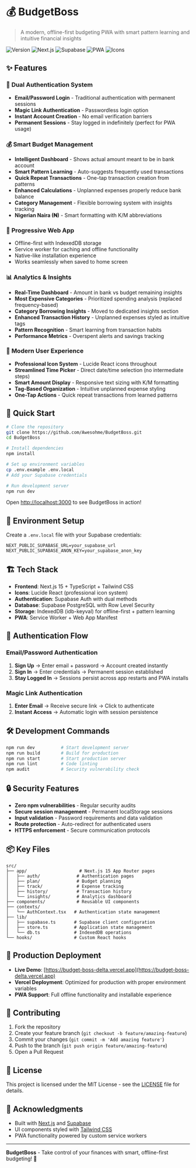 # 💰 BudgetBoss

> A modern, offline-first budgeting PWA with smart pattern learning and intuitive financial insights

![Version](https://img.shields.io/badge/version-4.2-blue.svg)
![Next.js](https://img.shields.io/badge/Next.js-15-black.svg)
![Supabase](https://img.shields.io/badge/Supabase-Auth-green.svg)
![PWA](https://img.shields.io/badge/PWA-Ready-purple.svg)
![Icons](https://img.shields.io/badge/Icons-Lucide-orange.svg)

## ✨ Features

### 🔐 **Dual Authentication System**
- **Email/Password Login** - Traditional authentication with permanent sessions
- **Magic Link Authentication** - Passwordless login option
- **Instant Account Creation** - No email verification barriers
- **Permanent Sessions** - Stay logged in indefinitely (perfect for PWA usage)

### 💰 **Smart Budget Management**
- **Intelligent Dashboard** - Shows actual amount meant to be in bank account
- **Smart Pattern Learning** - Auto-suggests frequently used transactions
- **Quick Repeat Transactions** - One-tap transaction creation from patterns
- **Enhanced Calculations** - Unplanned expenses properly reduce bank balance
- **Category Management** - Flexible borrowing system with insights tracking
- **Nigerian Naira (₦)** - Smart formatting with K/M abbreviations

### 📱 **Progressive Web App**
- Offline-first with IndexedDB storage
- Service worker for caching and offline functionality
- Native-like installation experience
- Works seamlessly when saved to home screen

### 📊 **Analytics & Insights**
- **Real-Time Dashboard** - Amount in bank vs budget remaining insights
- **Most Expensive Categories** - Prioritized spending analysis (replaced frequency-based)
- **Category Borrowing Insights** - Moved to dedicated insights section
- **Enhanced Transaction History** - Unplanned expenses styled as intuitive tags
- **Pattern Recognition** - Smart learning from transaction habits
- **Performance Metrics** - Overspent alerts and savings tracking

### 🎨 **Modern User Experience**
- **Professional Icon System** - Lucide React icons throughout
- **Streamlined Time Picker** - Direct date/time selection (no intermediate steps)
- **Smart Amount Display** - Responsive text sizing with K/M formatting
- **Tag-Based Organization** - Intuitive unplanned expense styling
- **One-Tap Actions** - Quick repeat transactions from learned patterns

## 🚀 Quick Start

```bash
# Clone the repository
git clone https://github.com/Awesohme/BudgetBoss.git
cd BudgetBoss

# Install dependencies
npm install

# Set up environment variables
cp .env.example .env.local
# Add your Supabase credentials

# Run development server
npm run dev
```

Open [http://localhost:3000](http://localhost:3000) to see BudgetBoss in action!

## 🔧 Environment Setup

Create a `.env.local` file with your Supabase credentials:

```env
NEXT_PUBLIC_SUPABASE_URL=your_supabase_url
NEXT_PUBLIC_SUPABASE_ANON_KEY=your_supabase_anon_key
```

## 🏗️ Tech Stack

- **Frontend**: Next.js 15 + TypeScript + Tailwind CSS
- **Icons**: Lucide React (professional icon system)
- **Authentication**: Supabase Auth with dual methods
- **Database**: Supabase PostgreSQL with Row Level Security
- **Storage**: IndexedDB (idb-keyval) for offline-first + pattern learning
- **PWA**: Service Worker + Web App Manifest

## 📱 Authentication Flow

### Email/Password Authentication
1. **Sign Up** → Enter email + password → Account created instantly
2. **Sign In** → Enter credentials → Permanent session established
3. **Stay Logged In** → Sessions persist across app restarts and PWA installs

### Magic Link Authentication
1. **Enter Email** → Receive secure link → Click to authenticate
2. **Instant Access** → Automatic login with session persistence

## 🛠️ Development Commands

```bash
npm run dev          # Start development server
npm run build        # Build for production
npm run start        # Start production server
npm run lint         # Code linting
npm audit            # Security vulnerability check
```

## 🔒 Security Features

- **Zero npm vulnerabilities** - Regular security audits
- **Secure session management** - Permanent localStorage sessions
- **Input validation** - Password requirements and data validation
- **Route protection** - Auto-redirect for authenticated users
- **HTTPS enforcement** - Secure communication protocols

## 📦 Key Files

```
src/
├── app/                    # Next.js 15 App Router pages
│   ├── auth/              # Authentication pages
│   ├── plan/              # Budget planning
│   ├── track/             # Expense tracking
│   ├── history/           # Transaction history
│   └── insights/          # Analytics dashboard
├── components/            # Reusable UI components
├── contexts/
│   └── AuthContext.tsx   # Authentication state management
├── lib/
│   ├── supabase.ts       # Supabase client configuration
│   ├── store.ts          # Application state management
│   └── db.ts             # IndexedDB operations
└── hooks/                # Custom React hooks
```

## 🌟 Production Deployment

- **Live Demo**: [https://budget-boss-delta.vercel.app](https://budget-boss-delta.vercel.app)
- **Vercel Deployment**: Optimized for production with proper environment variables
- **PWA Support**: Full offline functionality and installable experience

## 🤝 Contributing

1. Fork the repository
2. Create your feature branch (`git checkout -b feature/amazing-feature`)
3. Commit your changes (`git commit -m 'Add amazing feature'`)
4. Push to the branch (`git push origin feature/amazing-feature`)
5. Open a Pull Request

## 📄 License

This project is licensed under the MIT License - see the [LICENSE](LICENSE) file for details.

## 🙏 Acknowledgments

- Built with [Next.js](https://nextjs.org) and [Supabase](https://supabase.com)
- UI components styled with [Tailwind CSS](https://tailwindcss.com)
- PWA functionality powered by custom service workers

---

**BudgetBoss** - Take control of your finances with smart, offline-first budgeting! 💪
